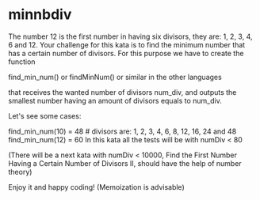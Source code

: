 # minnbdiv

The number 12 is the first number in having six divisors, they are: 1, 2, 3, 4, 6 and 12. Your challenge for this kata is to find the minimum number that has a certain number of divisors. For this purpose we have to create the function

find_min_num() or findMinNum() or similar in the other languages

that receives the wanted number of divisors num_div, and outputs the smallest number having an amount of divisors equals to num_div.

Let's see some cases:

find_min_num(10) = 48 # divisors are: 1, 2, 3, 4, 6, 8, 12, 16, 24 and  48
find_min_num(12) = 60
In this kata all the tests will be with numDiv < 80

(There will be a next kata with numDiv < 10000, Find the First Number Having a Certain Number of Divisors II, should have the help of number theory)

Enjoy it and happy coding! (Memoization is advisable)
